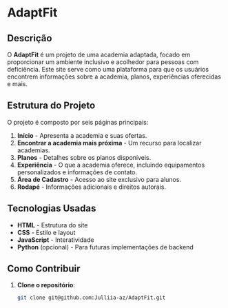 # AdaptFit

## Descrição

O **AdaptFit** é um projeto de uma academia adaptada, focado em proporcionar um ambiente inclusivo e acolhedor para pessoas com deficiência. Este site serve como uma plataforma para que os usuários encontrem informações sobre a academia, planos, experiências oferecidas e mais.

## Estrutura do Projeto

O projeto é composto por seis páginas principais:

1. **Início** - Apresenta a academia e suas ofertas.
2. **Encontrar a academia mais próxima** - Um recurso para localizar academias.
3. **Planos** - Detalhes sobre os planos disponíveis.
4. **Experiência** - O que a academia oferece, incluindo equipamentos personalizados e informações de contato.
5. **Área de Cadastro** - Acesso ao site exclusivo para alunos.
6. **Rodapé** - Informações adicionais e direitos autorais.

## Tecnologias Usadas

- **HTML** - Estrutura do site
- **CSS** - Estilo e layout
- **JavaScript** - Interatividade
- **Python** (opcional) - Para futuras implementações de backend

## Como Contribuir

1. **Clone o repositório**: 
   ```bash
   git clone git@github.com:Julliia-az/AdaptFit.git
